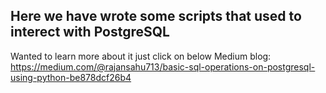 ## Here we have wrote some scripts that used to interect with PostgreSQL

Wanted to learn more about it just click on below Medium blog:
https://medium.com/@rajansahu713/basic-sql-operations-on-postgresql-using-python-be878dcf26b4